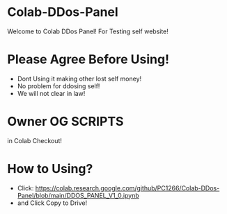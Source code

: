 # Colab-DDos-Panel
Welcome to Colab DDos Panel! For Testing self website!
# Please Agree Before Using!
* Dont Using it making other lost self money!
* No problem for ddosing self!
* We will not clear in law!
# Owner OG SCRIPTS
in Colab Checkout!
# How to Using?
* Click: https://colab.research.google.com/github/PC1266/Colab-DDos-Panel/blob/main/DDOS_PANEL_V1_0.ipynb
* and Click Copy to Drive!

